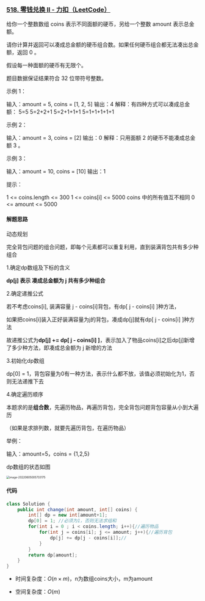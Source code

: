### [518. 零钱兑换 II - 力扣（LeetCode）](https://leetcode.cn/problems/coin-change-ii/description/)

给你一个整数数组 coins 表示不同面额的硬币，另给一个整数 amount 表示总金额。

请你计算并返回可以凑成总金额的硬币组合数。如果任何硬币组合都无法凑出总金额，返回 0 。

假设每一种面额的硬币有无限个。 

题目数据保证结果符合 32 位带符号整数。

示例 1：

输入：amount = 5, coins = [1, 2, 5]
输出：4
解释：有四种方式可以凑成总金额：
5=5
5=2+2+1
5=2+1+1+1
5=1+1+1+1+1

示例 2：

输入：amount = 3, coins = [2]
输出：0
解释：只用面额 2 的硬币不能凑成总金额 3 。

示例 3：

输入：amount = 10, coins = [10] 
输出：1


提示：

1 <= coins.length <= 300
1 <= coins[i] <= 5000
coins 中的所有值互不相同
0 <= amount <= 5000

#### 解题思路

动态规划

完全背包问题的组合问题，即每个元素都可以重复利用，直到装满背包共有多少种组合

1.确定dp数组及下标的含义

**dp[j] 表示 凑成总金额为 j 共有多少种组合**

2.确定递推公式

若不考虑coins[i], 装满容量 j - coins[i]背包，有dp[ j - coins[i] ]种方法，

如果把coins[i]装入正好装满容量为j的背包，凑成dp[j]就有dp[ j - coins[i] ]种方法

故递推公式为**dp[j] += dp[ j - coins[i] ]**，表示加入了物品coins[i]之后dp[j]新增了多少种方法，即凑成总金额为 j 新增的方法

3.初始化dp数组

dp[0] = 1，背包容量为0有一种方法，表示什么都不放，该值必须初始化为1，否则无法递推下去

4.确定遍历顺序

本题求的是**组合数**，先遍历物品，再遍历背包，完全背包问题背包容量从小到大遍历

（如果是求排列数，就要先遍历背包，在遍历物品）

举例：

输入：amount=5，coins = {1,2,5}

dp数组的状态如图

<img src="https://palepics.oss-cn-guangzhou.aliyuncs.com/img/202206050057238.png" alt="image-20220605005733175" style="zoom: 50%;" />

#### 代码

```java
class Solution {
    public int change(int amount, int[] coins) {
        int[] dp = new int[amount+1];
        dp[0] = 1; //必须为1，否则无法求组和
        for(int i = 0 ; i < coins.length; i++){//遍历物品
            for(int j = coins[i]; j <= amount; j++){//遍历背包
                dp[j] += dp[j - coins[i]];//
            }
        }
        return dp[amount];
    }
}
```

- 时间复杂度：$O(n × m)$，n为数组coins大小，m为amount

- 空间复杂度：$O(m)$